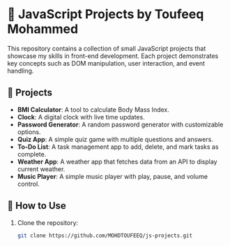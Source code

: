 # 🚀 JavaScript Projects by Toufeeq Mohammed

This repository contains a collection of small JavaScript projects that showcase my skills in front-end development. Each project demonstrates key concepts such as DOM manipulation, user interaction, and event handling.

## 📂 Projects
- **BMI Calculator**: A tool to calculate Body Mass Index.
- **Clock**: A digital clock with live time updates.
- **Password Generator**: A random password generator with customizable options.
- **Quiz App**: A simple quiz game with multiple questions and answers.
- **To-Do List**: A task management app to add, delete, and mark tasks as complete.
- **Weather App**: A weather app that fetches data from an API to display current weather.
- **Music Player**: A simple music player with play, pause, and volume control.

## 🚀 How to Use
1. Clone the repository:
   ```bash
   git clone https://github.com/MOHDTOUFEEQ/js-projects.git
